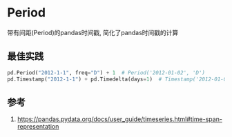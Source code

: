 # Period

带有间距(Period)的pandas时间戳, 简化了pandas时间戳的计算



## 最佳实践

```python
pd.Period("2012-1-1", freq="D") + 1  # Period('2012-01-02', 'D')
pd.Timestamp("2012-1-1") + pd.Timedelta(days=1)  # Timestamp('2012-01-02 00:00:00')
```


## 参考
1. https://pandas.pydata.org/docs/user_guide/timeseries.html#time-span-representation
